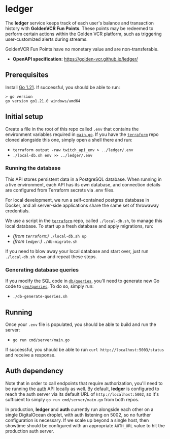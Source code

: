# ledger

The **ledger** service keeps track of each user's balance and transaction history with
**GoldenVCR Fun Points**. These points may be redeemed to perform certain actions within
the Golden VCR platform, such as triggering user-customized alerts during streams.

GoldenVCR Fun Points have no monetary value and are non-transferable.

- **OpenAPI specification:** https://golden-vcr.github.io/ledger/

## Prerequisites

Install [Go 1.21](https://go.dev/doc/install). If successful, you should be able to run:

```
> go version
go version go1.21.0 windows/amd64
```

## Initial setup

Create a file in the root of this repo called `.env` that contains the environment
variables required in [`main.go`](./cmd/server/main.go). If you have the
[`terraform`](https://github.com/golden-vcr/terraform) repo cloned alongside this one,
simply open a shell there and run:

- `terraform output -raw twitch_api_env > ../ledger/.env`
- `./local-db.sh env >> ../ledger/.env`

### Running the database

This API stores persistent data in a PostgreSQL database. When running in a live
environment, each API has its own database, and connection details are configured from
Terraform secrets via .env files.

For local development, we run a self-contained postgres database in Docker, and all
server-side applications share the same set of throwaway credentials.

We use a script in the [`terraform`](https://github.com/golden-vcr/terraform) repo,
called `./local-db.sh`, to manage this local database. To start up a fresh database and
apply migrations, run:

- _(from `terraform`:)_ `./local-db.sh up`
- _(from `ledger`:)_ `./db-migrate.sh`

If you need to blow away your local database and start over, just run
`./local-db.sh down` and repeat these steps.

### Generating database queries

If you modify the SQL code in [`db/queries`](./db/queries/), you'll need to generate
new Go code to [`gen/queries`](./gen/queries/). To do so, simply run:

- `./db-generate-queries.sh`

## Running

Once your `.env` file is populated, you should be able to build and run the server:

- `go run cmd/server/main.go`

If successful, you should be able to run `curl http://localhost:5003/status` and
receive a response.

## Auth dependency

Note that in order to call endpoints that require authorization, you'll need to be
running the [auth](https://github.com/golden-vcr/auth) API locally as well. By default,
**ledger** is configured to reach the auth server via its default URL of
`http://localhost:5002`, so it's sufficient to simply `go run cmd/server/main.go` from
both repos.

In production, **ledger** and **auth** currently run alongside each other on a single
DigitalOcean droplet, with auth listening on 5002, so no further configuration is
necessary. If we scale up beyond a single host, then showtime should be configured with
an appropriate `AUTH_URL` value to hit the production auth server.

